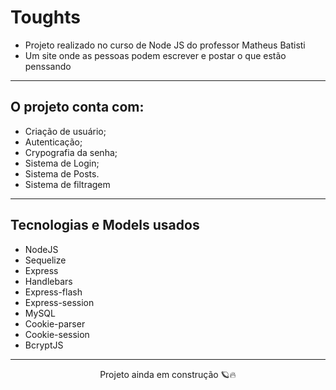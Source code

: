 # Toughts 
* Projeto realizado no curso de Node JS do professor Matheus Batisti
* Um site onde as pessoas podem escrever e postar o que estão penssando

___

## O projeto conta com:
* Criação de usuário;
* Autenticação;
* Crypografia da senha;
* Sistema de Login;
* Sistema de Posts.
* Sistema de filtragem

___

## Tecnologias e Models usados
* NodeJS
* Sequelize
* Express
* Handlebars
* Express-flash
* Express-session
* MySQL
* Cookie-parser
* Cookie-session
* BcryptJS

___

<div align="center">
    <p>Projeto ainda em construção 🪐🔥</p>
</div>